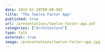 ```yaml
---
date: 2015-01-20T00:00:00Z
title: "The Twelve Factor App"
published: true
url: /presentations/twelve-factor-app.pdf
categories: ["Architecture"]
type: talk
external: true
image: /presentations/twelve-factor-app.jpg
---
```

